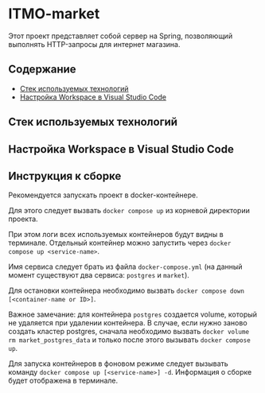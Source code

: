 # ITMO-market
Этот проект представляет собой сервер на Spring, позволяющий выполнять HTTP-запросы для интернет магазина.

## Содержание

- [Стек используемых технологий](#стек-используемых-технологий)
- [Настройка Workspace в Visual Studio Code](#настройка-workspace-в-visual-studio-code)

## Стек используемых технологий

## Настройка Workspace в Visual Studio Code

## Инструкция к сборке

Рекомендуется запускать проект в docker-контейнере.

Для этого следует вызвать ```docker compose up``` из корневой директории проекта. 

При этом логи всех используемых контейнеров будут видны в терминале. Отдельный контейнер можно запустить через ```docker compose up <service-name>```. 

Имя сервиса следует брать из файла ```docker-compose.yml``` (на данный момент существуют два сервиса: ```postgres``` и ```market```).

Для остановки контейнера необходимо вызвать ```docker compose down [<container-name or ID>]```.

Важное замечание: для контейнера ```postgres``` создается volume, который не удаляется при удалении контейнера. В случае, если нужно заново создать кластер postgres, сначала необходимо вызвать ```docker volume rm market_postgres_data``` и только после этого вызывать ```docker compose up```.

Для запуска контейнеров в фоновом режиме следует вызывать команду ```docker compose up [<service-name>] -d```. Информация о сборке будет отображена в терминале.


